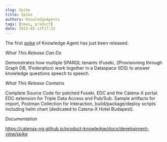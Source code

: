 ```yaml
---
slug: Spike
title: Spike
authors: KnowledgeAgents
tags: [news, product]
date: 2022-05-13T17:33
---
```


The first [spike](https://github.com/catenax-ng/product-knowledge/releases/tag/v0.4.6-spike) of Knowledge Agent has just been released.

*What This Release Can Do*

Demonstrates how multiple SPARQL tenants (Fuseki, 2Provisioning through Graph DB, 1Federation) work together in a Dataspace (IDS) to answer knowledge questions speech to speech.

*What This Release Contains*

Complete Source Code for patched Fuseki, EDC and the Catena-X portal. EDC extension for Triple Data Access and Pub/Sub. Sample artifacts for import, Postman Collection for Interaction, build/package/deploy scripts including helm chart (dedicated to Catena-X Hotel Budapest).

*Documentation*

https://catenax-ng.github.io/product-knowledge/docs/development-view/spike

